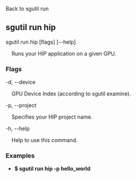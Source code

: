 Back to sgutil run


## sgutil run hip

sgutil run hip [flags] [--help]

  &nbsp; &nbsp; Runs your HIP application on a given GPU.


### Flags
-d, --device 

  &nbsp; &nbsp; GPU Device Index (according to sgutil examine).


-p, --project

  &nbsp; &nbsp; Specifies your HIP project name.


-h, --help

  &nbsp; &nbsp; Help to use this command.


### Examples
* **$ sgutil run hip -p hello_world**
